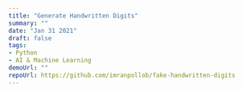```yaml
---
title: "Generate Handwritten Digits"
summary: ""
date: "Jan 31 2021"
draft: false
tags:
- Python
- AI & Machine Learning
demoUrl: ""
repoUrl: https://github.com/imranpollob/fake-handwritten-digits
---
```

